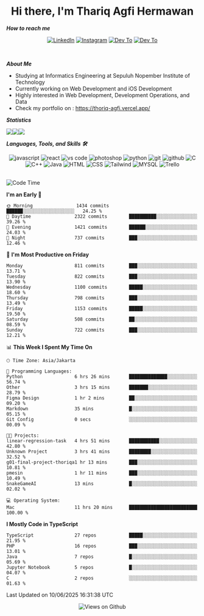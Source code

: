 <div align="center">
  <h1>Hi there, I'm Thariq Agfi Hermawan</h1>
</div>


***How to reach me***
<p align='center'>
   <a href="https://www.linkedin.com/in/thariqagfihermawan" target="_blank"><img src="https://img.shields.io/badge/LinkedIn-0077B5?style=for-the-badge&logo=linkedin&logoColor=white" alt="LinkedIn"></a>
   <a href="https://www.instagram.com/thoriqagfi" target="_blank"><img src="https://img.shields.io/badge/Instagram-E4405F?style=for-the-badge&logo=instagram&logoColor=white" alt="Instagram"></a>
   <a href="https://medium.com/@thoriq.aghfi60" target="_blank"><img src="https://img.shields.io/badge/Medium-12100E?style=for-the-badge&logo=medium&logoColor=white" alt="Dev To"></a>
   <a href="https://linktr.ee/thoriqagfi" target="_blank"><img src="https://img.shields.io/badge/linktree-1de9b6?style=for-the-badge&logo=linktree&logoColor=white" alt="Dev To"></a>
</p>

<br>

***About Me***
- Studying at Informatics Engineering at Sepuluh Nopember Institute of Technology
- Currently working on Web Development and iOS Development
- Highly interested in Web Development, Development Operations, and Data
- Check my portfolio on : https://thoriq-agfi.vercel.app/

***Statistics***

<!-- [![GitHub Streak](http://github-readme-streak-stats.herokuapp.com?user=thoriqagfi&theme=dark)](https://git.io/streak-stats) -->

<div align="center">
  <div style="display: flex;">
    <img src="http://github-readme-streak-stats.herokuapp.com?user=thoriqagfi&theme=chartreuse-dark"/>
    <img src="https://github-readme-stats.vercel.app/api/top-langs/?username=thoriqagfi&layout=compact&&theme=chartreuse-dark&langs_count=8)](https://github.com/thoriqagfi"/>
    <img src="https://github-readme-stats.vercel.app/api?username=thoriqagfi&show_icons=true&theme=chartreuse-dark"/>
  </div>
</div>

<!-- [![Top Langs](https://github-readme-stats.vercel.app/api/top-langs/?username=thoriqagfi&layout=compact&&theme=chartreuse-dark&langs_count=8)](https://github.com/thoriqagfi)
< ![Agfi's GitHub stats](https://github-readme-stats.vercel.app/api?username=thoriqagfi&show_icons=true&theme=chartreuse-dark) -->

***Languages, Tools, and Skills 🛠***

  <div align="center">
    <img src="https://img.shields.io/badge/JavaScript-F7DF1E?style=for-the-badge&logo=javascript&logoColor=black" alt="javascript" />
    <img src="https://img.shields.io/badge/React-61DAFB?style=for-the-badge&logo=react&logoColor=black" alt="react" />
    <img src="https://img.shields.io/badge/vs%20code-007ACC?style=for-the-badge&logo=visual%20studio%20code&logoColor=white" alt="vs code" />
    <img src="https://img.shields.io/badge/adobe%20photoshop-31A8FF?style=for-the-badge&logo=adobe%20photoshop&logoColor=white" alt="photoshop" />
    <img src="https://img.shields.io/badge/python-3776AB?style=for-the-badge&logo=python&logoColor=white" alt="python" />
    <img src="https://img.shields.io/badge/Git-F05032?style=for-the-badge&logo=git&logoColor=white" alt="git" />
    <img src="https://img.shields.io/badge/GitHub-100000?style=for-the-badge&logo=github&logoColor=white" alt="github" />
    <img src="https://img.shields.io/badge/c-%2300599C.svg?style=for-the-badge&logo=c&logoColor=white" alt="C" />
    <img src="https://img.shields.io/badge/c++-%2300599C.svg?style=for-the-badge&logo=c%2B%2B&logoColor=white" alt="C++" />
    <img src="https://img.shields.io/badge/Java-ED8B00?style=for-the-badge&logo=java&logoColor=white" alt="Java"/>
    <img src="https://img.shields.io/badge/HTML5-E34F26?style=for-the-badge&logo=html5&logoColor=white" alt="HTML" />
    <img src="https://img.shields.io/badge/CSS-239120?&style=for-the-badge&logo=css3&logoColor=white" alt ="CSS" />
    <img src="https://img.shields.io/badge/tailwindcss-%2338B2AC.svg?style=for-the-badge&logo=tailwind-css&logoColor=white" alt="Tailwind" />
    <img src="https://img.shields.io/badge/MySQL-00000F?style=for-the-badge&logo=mysql&logoColor=white" alt="MYSQL" />
    <img src="https://img.shields.io/badge/Trello-%23026AA7.svg?style=for-the-badge&logo=Trello&logoColor=white" alt="Trello" />
  </div><br>

<!--START_SECTION:waka-->
![Code Time](http://img.shields.io/badge/Code%20Time-1%2C125%20hrs%2053%20mins-blue)

**I'm an Early 🐤** 

```text
🌞 Morning                1434 commits        ██████░░░░░░░░░░░░░░░░░░░   24.25 % 
🌆 Daytime                2322 commits        ██████████░░░░░░░░░░░░░░░   39.26 % 
🌃 Evening                1421 commits        ██████░░░░░░░░░░░░░░░░░░░   24.03 % 
🌙 Night                  737 commits         ███░░░░░░░░░░░░░░░░░░░░░░   12.46 % 
```
📅 **I'm Most Productive on Friday** 

```text
Monday                   811 commits         ███░░░░░░░░░░░░░░░░░░░░░░   13.71 % 
Tuesday                  822 commits         ███░░░░░░░░░░░░░░░░░░░░░░   13.90 % 
Wednesday                1100 commits        █████░░░░░░░░░░░░░░░░░░░░   18.60 % 
Thursday                 798 commits         ███░░░░░░░░░░░░░░░░░░░░░░   13.49 % 
Friday                   1153 commits        █████░░░░░░░░░░░░░░░░░░░░   19.50 % 
Saturday                 508 commits         ██░░░░░░░░░░░░░░░░░░░░░░░   08.59 % 
Sunday                   722 commits         ███░░░░░░░░░░░░░░░░░░░░░░   12.21 % 
```


📊 **This Week I Spent My Time On** 

```text
🕑︎ Time Zone: Asia/Jakarta

💬 Programming Languages: 
Python                   6 hrs 26 mins       ██████████████░░░░░░░░░░░   56.74 % 
Other                    3 hrs 15 mins       ███████░░░░░░░░░░░░░░░░░░   28.79 % 
Figma Design             1 hr 2 mins         ██░░░░░░░░░░░░░░░░░░░░░░░   09.20 % 
Markdown                 35 mins             █░░░░░░░░░░░░░░░░░░░░░░░░   05.15 % 
Git Config               0 secs              ░░░░░░░░░░░░░░░░░░░░░░░░░   00.09 % 

🐱‍💻 Projects: 
linear-regression-task   4 hrs 51 mins       ███████████░░░░░░░░░░░░░░   42.80 % 
Unknown Project          3 hrs 41 mins       ████████░░░░░░░░░░░░░░░░░   32.52 % 
g01-final-project-thoriqa1 hr 13 mins        ███░░░░░░░░░░░░░░░░░░░░░░   10.81 % 
pmesin                   1 hr 11 mins        ███░░░░░░░░░░░░░░░░░░░░░░   10.49 % 
SnakeGameAI              13 mins             █░░░░░░░░░░░░░░░░░░░░░░░░   02.02 % 

💻 Operating System: 
Mac                      11 hrs 20 mins      █████████████████████████   100.00 % 
```

**I Mostly Code in TypeScript** 

```text
TypeScript               27 repos            █████░░░░░░░░░░░░░░░░░░░░   21.95 % 
PHP                      16 repos            ███░░░░░░░░░░░░░░░░░░░░░░   13.01 % 
Java                     7 repos             █░░░░░░░░░░░░░░░░░░░░░░░░   05.69 % 
Jupyter Notebook         5 repos             █░░░░░░░░░░░░░░░░░░░░░░░░   04.07 % 
C                        2 repos             ░░░░░░░░░░░░░░░░░░░░░░░░░   01.63 % 
```




 Last Updated on 10/06/2025 16:31:38 UTC
<!--END_SECTION:waka-->

<div align="center">
<img src="https://komarev.com/ghpvc/?username=thoriqagfi&color=blue" alt="Views on Github" />
</div>
